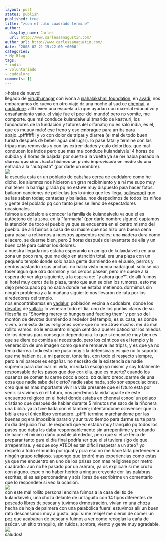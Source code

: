 ```yaml
---
layout: post
status: publish
published: true
title: ">con el culo cuadrado termine"
author:
  display_name: Carles
  url: http://www.carlessanagustin.com/
author_url: http://www.carlessanagustin.com/
date: '2008-02-29 15:22:00 +0000'
categories:
- My Blog
tags:
- india
- voluntariado
- cuddalore
comments: []
---
```

<p>>holas de nuevo!<br />llegado de <a href="http://en.wikipedia.org/wiki/Virudhunagar">virudhunagar</a> con ivona a <a href="http://www.blogger.com/www.mahalakshmifoundation.org">mahalakshmi foundation</a>, en <a href="http://en.wikipedia.org/wiki/Avadi">avadi</a>, nos embarcamos de nuevo en otro viaje de una noche al sud de <a href="http://en.wikipedia.org/wiki/Chennai">chennai</a>, a <a href="http://en.wikipedia.org/wiki/Cuddalore">cuddalore</a>. all&iacute; tienen una escuela a la que ayudan con material educativo y ensa&ntilde;amiento vario. el viaje fue el peor del mundo! pero no vomite, me comporte. que mal conduce kulandaivelu!!(marido de kasthuri, los fundadores de la fundaci&oacute;n y tutores del orfanato) no es solo india, es el, que es muuuy malo! ese freno y ese embrague para arriba para abajo...pfffffff!! y yo con dolor de tripas y diarrea (el mal de todo buen turista despu&eacute;s de beber agua del lugar). lo pase fatal y termine con las tripas mas removidas y con las extremidades y culo doloridos. que mal conducen los indios pero que mas mal conduce kulandaivelu! 4 horas de subida y 4 horas de bajada! por suerte a la vuelta ya se me hab&iacute;a pasado la diarrea que sino...hasta hicimos un picnic improvisado en medio de una entrada a la "autopista" (por darle un nombre).<br /><a href="/images/posts/img_45953.jpg"><img src="/images/posts/img_45953.jpg?w=300" border="0" /></a><br />la escuela esta en un poblado de caba&ntilde;as cerca de cuddalore como he dicho. los alumnos nos hicieron un gran recibimiento y a mi me supo muy mal tener la barriga girada pq no estuve muy dispuesto para hacer fotos. bailaron canciones de pel&iacute;culas (es lo &uacute;nico que les llega, <a href="http://en.wikipedia.org/wiki/Bollywood">bollywood</a>) que se las saben todas; cantadas y bailadas. nos despedimos de todos los ni&ntilde;os y gente del poblado pq con tanto jaleo se lleno de espectadores ocasionales.<br />fuimos a cuddalore a conocer la familia de kulandaivelu ya que el es aut&oacute;ctono de la zona. en la "farmacia" (por darle nombre alguno) captamos la atenci&oacute;n de todo el pueblo ya que se encuentra en el centro mismo del pueblo. de all&iacute; fuimos a casa de su madre que nos hizo una buena cena para pasar a retirarnos a nuestros aposentos reales; una madera dura como el acero. se duerme bien, pero 2 horas despu&eacute;s de levantarte de ella y un buen caf&eacute; para calmar los dolores.<br />a nuestra llegada nos estaba esperando un amigo de kulandaivelu en una zona un poco rara, que me dejo en atenci&oacute;n total. era una plaza con un peque&ntilde;o templo donde solo hab&iacute;a gente durmiendo en el suelo, perros y cerdos pastando a sus anchas. no hab&iacute;a visto nunca nada igual. solo se o&iacute;a toser alg&uacute;n que otro dormil&oacute;n y los cerdos pasear, pero me quede a la espera de ver algo siguiente, a la espera de: "y ahora que?". de all&iacute; fuimos al hotel muy cerca de la plaza, tanto que aun se o&iacute;an los rumores. esto me dejo preocupado pq no sabia donde me estaba metiendo. dormimos sin ning&uacute;n problema y a la ma&ntilde;ana siguiente nos llevaron de ruta por los alrededores del templo.<br />nos encontr&aacute;bamos en <a href="http://en.wikipedia.org/wiki/Vadalur">vadalur</a>, poblaci&oacute;n vecina a cuddalore, donde los <a href="http://neyveliweb.tripod.com/vallalar.htm">devotos</a> de <a href="http://www.vallalar.org/">vallalar</a> lo veneran todo el d&iacute;a. uno de los puntos claros de su filosof&iacute;a es "Showing mercy to hungers and feeding them" y por so del mont&oacute;n de devotos durmiendo alrededor del templo, es su casa, es donde viven. a mi esto de las religiones como que no me atrae mucho. me da mal rollito vamos. no le encuentro ning&uacute;n sentido a querer patrocinar los miedos de los dem&aacute;s para conseguir dependencia. lo que si encontr&eacute; muy bien es que se diera de comida al necesitado, pero los c&aacute;nticos en el templo y la veneraci&oacute;n de una imagen como que me remueve las tripas, y es que ya no tenia diarrea. todo esto me puso muy a la defensiva y es que no lo soporto que me hablen de, a mi parecer, tonter&iacute;as. con todo el respecto siempre, pero a mi parecer es enga&ntilde;ar. no necesito de la existencia de nadie supremo para dominar mi vida, mi vida la escojo yo mismo y soy totalmente responsable de los pasos que doy con ella. que es muerte? cuando los gusanos se comen tu carne poco a poco. pq quiero preocuparme de una cosa que nadie sabe del cierto? nadie sabe nada, solo son especulaciones. creo que es mas importante vivir la vida presente que el futuro esta por venir. si vivimos en el futuro, nos perdemos la vida! aparte de este encuentro religioso en el hotel donde estaba en chennai conoc&iacute; un polaco cristiano que despu&eacute;s de hablar durante 5 minutos me saco de la ri&ntilde;onera una biblia. ya la tuve liada con el tambi&eacute;n; intentandome convencer que la biblia era el &uacute;nico libro verdadero...pffff! termine march&aacute;ndome por las buenas pq era imposible pararlo y aun tuvo tiempo para darme surte para mi d&iacute;a del juicio final. le respond&iacute; que yo estaba muy tranquilo pq todos los pasos que daba los daba responsablemente sin arrepentirme y probando de hacer el m&iacute;nimo da&ntilde;o posible alrededor, pero que si el se tenia de preparar tanto para el d&iacute;a final podr&iacute;a ser que el si tuviera algo de que arrepentirse. y es que soy ATEO! es tan dif&iacute;cil respetar a un ateo? yo respeto a todo el mundo por igual y para eso no me hace falta pertenecer a ning&uacute;n grupo religioso. supongo que tendr&eacute; mas experiencias como estas ya que me encuentro en uno de los pa&iacute;ses con mas religiones por metro cuadrado. aun no he pasado por un ashram, ya os explicare si me cruzo con alguno. espero no haber herido a ning&uacute;n creyente con las palabras escritas, si es as&iacute; perdonadme y sois libres de escribirme un comentario que lo responder&eacute; si veo la ocasi&oacute;n.<br /><a href="http://picasaweb.google.co.in/carles.sam/NomadaLaGana/photo#5172716626032679506"><img src="http://lh6.google.co.in/carles.sam/R8kuXXpvWlI/AAAAAAAAA5A/8fvLcymJl5U/s144/IMG_4738.jpg" border="0" /></a><br />con este mal rollito personal encima fuimos a la casa del t&iacute;o de kulandaivelu, una choza delante de un laguito con 14 tipos diferentes de pescado libres de pescar y tuvimos demostraci&oacute;n. viv&iacute;an en una choza hecha de hoja de palmera con una parab&oacute;lica fuera! estuvimos all&iacute; un buen rato descansando muy a gusto. aqu&iacute; si me relaje! me dieron de comer un pez que acababan de pescar y fuimos a ver como recog&iacute;an la ca&ntilde;a de  az&uacute;car. un sitio tranquilo, sin ruidos, sombra, viento y gente muy agradable.<br /><a href="http://nomadalagana.files.wordpress.com/2008/02/img_4673.jpg"><img src="http://nomadalagana.files.wordpress.com/2008/02/img_4673.jpg?w=300" border="0" /></a><br />saludos!</p>

